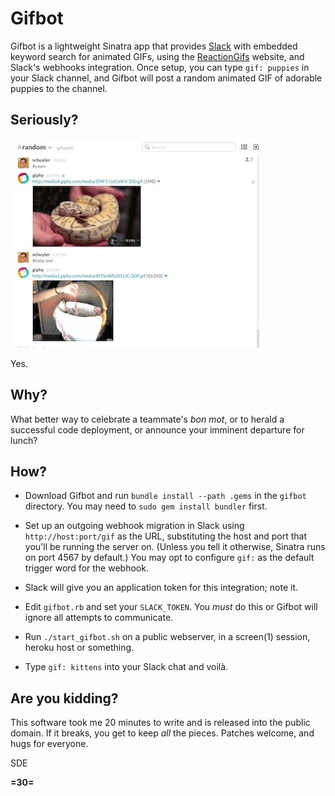 # Gifbot

Gifbot is a lightweight Sinatra app that provides [Slack](http://slack.com/) with embedded keyword search for animated GIFs, using the [ReactionGifs](http://www.reactiongifs.com/) website, and Slack's webhooks integration. Once setup, you can type `gif: puppies` in your Slack channel, and Gifbot will post a random animated GIF of adorable puppies to the channel.

## Seriously?

![image](screenshot.jpg)

Yes.

## Why?

What better way to celebrate a teammate's _bon mot_, or to herald a successful code deployment, or announce your imminent departure for lunch?

## How?

* Download Gifbot and run `bundle install --path .gems` in the `gifbot` directory. You may need to `sudo gem install bundler` first.

* Set up an outgoing webhook migration in Slack using `http://host:port/gif` as the URL, substituting the host and port that you'll be running the server on. (Unless you tell it otherwise, Sinatra runs on port 4567 by default.) You may opt to configure `gif:` as the default trigger word for the webhook.

* Slack will give you an application token for this integration; note it. 

* Edit `gifbot.rb` and set your `SLACK_TOKEN`. You _must_ do this or Gifbot will ignore all attempts to communicate.

* Run `./start_gifbot.sh` on a public webserver, in a screen(1) session, heroku host or something. 

* Type `gif: kittens` into your Slack chat and voilà.

## Are you kidding?

This software took me 20 minutes to write and is released into the public domain. If it breaks, you get to keep _all_ the pieces. Patches welcome, and hugs for everyone.

SDE

__=30=__
